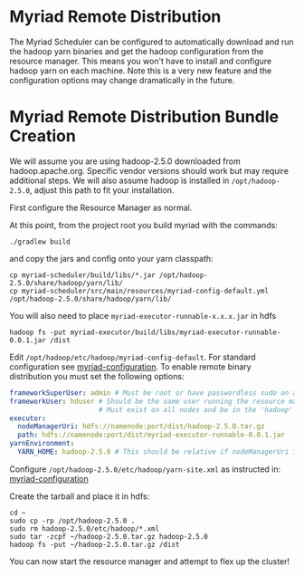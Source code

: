 # Myriad Remote Distribution

The Myriad Scheduler can be configured to automatically download and run the hadoop yarn binaries and get the hadoop 
configuration from the resource manager. This means you won't have to install and configure hadoop yarn on each machine. 
Note this is a very new feature and the configuration options may change dramatically in the future.

# Myriad Remote Distribution Bundle Creation

We will assume you are using hadoop-2.5.0 downloaded from hadoop.apache.org.  Specific vendor versions should work but 
may require additional steps.  We will also assume hadoop is installed in `/opt/hadoop-2.5.0`, adjust this path to fit 
your installation.

First configure the Resource Manager as normal.

At this point, from the project root you build myriad with the commands:

```
./gradlew build  
```

and copy the jars and config onto your yarn classpath:

```
cp myriad-scheduler/build/libs/*.jar /opt/hadoop-2.5.0/share/hadoop/yarn/lib/
cp myriad-scheduler/src/main/resources/myriad-config-default.yml /opt/hadoop-2.5.0/share/hadoop/yarn/lib/
```

You will also need to place `myriad-executor-runnable-x.x.x.jar` in hdfs

```
hadoop fs -put myriad-executor/build/libs/myriad-executor-runnable-0.0.1.jar /dist
```

Edit `/opt/hadoop/etc/hadoop/myriad-config-default`.  For standard configuration see 
[myriad-configuration](myriad-configuration.md).  To enable remote binary distribution you must set the following options:

```YAML
frameworkSuperUser: admin # Must be root or have passwordless sudo on all nodes!
frameworkUser: hduser # Should be the same user running the resource manager.
                      # Must exist on all nodes and be in the 'hadoop' group
executor:  
  nodeManagerUri: hdfs://namenode:port/dist/hadoop-2.5.0.tar.gz  
  path: hdfs://namenode:port/dist/myriad-executor-runnable-0.0.1.jar
yarnEnvironment:  
  YARN_HOME: hadoop-2.5.0 # This should be relative if nodeManagerUri is set  
```

Configure `/opt/hadoop-2.5.0/etc/hadoop/yarn-site.xml` as instructed in: [myriad-configuration](myriad-configuration.md)

Create the tarball and place it in hdfs:

```
cd ~
sudo cp -rp /opt/hadoop-2.5.0 .
sudo rm hadoop-2.5.0/etc/hadoop/*.xml
sudo tar -zcpf ~/hadoop-2.5.0.tar.gz hadoop-2.5.0
hadoop fs -put ~/hadoop-2.5.0.tar.gz /dist
```

You can now start the resource manager and attempt to flex up the cluster!
